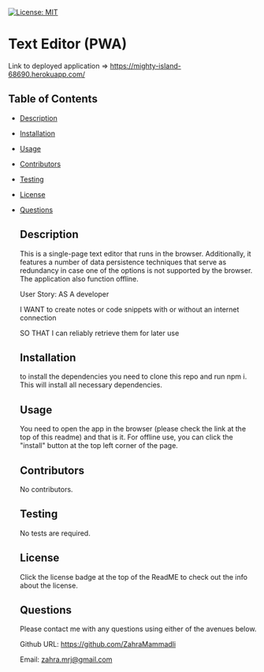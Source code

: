 [![License: MIT](https://img.shields.io/badge/License-MIT-blue.svg)](https://opensource.org/licenses/MIT)

# Text Editor (PWA)

Link to deployed application => https://mighty-island-68690.herokuapp.com/

## Table of Contents

- [Description](#description)

- [Installation](#installation)

- [Usage](#usage)

- [Contributors](#contributors)

- [Testing](#testing)

- [License](#license)

- [Questions](#questions)

  ## Description

  This is a single-page text editor that runs in the browser. Additionally, it features a number of data persistence techniques that serve as redundancy in case one of the options is not supported by the browser. The application also function offline.

  User Story:
  AS A developer

  I WANT to create notes or code snippets with or without an internet connection

  SO THAT I can reliably retrieve them for later use

  ## Installation

  to install the dependencies you need to clone this repo and run npm i. This will install all necessary dependencies.

  ## Usage

  You need to open the app in the browser (please check the link at the top of this readme) and that is it. For offline use, you can click the "install" button at the top left corner of the page.

  ## Contributors

  No contributors.

  ## Testing

  No tests are required.

  ## License

  Click the license badge at the top of the ReadME to check out the info about the license.

  ## Questions

  Please contact me with any questions using either of the avenues below.

  Github URL: https://github.com/ZahraMammadli

  Email: zahra.mrj@gmail.com

